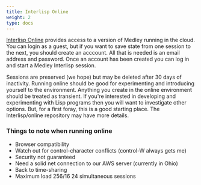 ```yaml
---
title: Interlisp Online
weight: 2
type: docs
---
```


[Interlisp Online](https://online.interlisp.org/user/login) provides access to a version of Medley running in the cloud. You can login as a guest, but if you want to save state from one session to the next, you should create an acccount. All that is needed is an email address and password. Once an account has been created you can log in and start a Medley Interlisp session.

Sessions are preserved (we hope) but may be deleted after 30 days of inactivity. Running online should be good for experimenting and introducing yourself to the environment. Anything you create in the online environment should be treated as transient. If you're interested in developing and experimenting with Lisp programs then you will want to investigate other options. But, for a first foray, this is a good starting place. The Interlisp/online repository may have more details.

### Things to note when running online

* Browser compatibility
* Watch out for control-character conflicts (control-W always gets me)
* Security not guaranteed
* Need a solid net connection to our AWS server (currently in Ohio)
* Back to time-sharing
* Maximum load 256/16 24 simultaneous sessions
